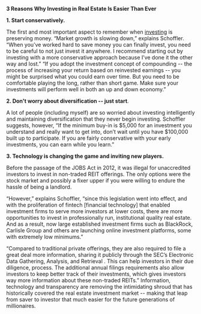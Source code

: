 **3 Reasons Why Investing in Real Estate Is Easier Than Ever**

**1. Start conservatively.**

The first and most important aspect to remember when
[<span class="underline">investing</span>](https://www.lntrealty.com) is
preserving money. “Market growth is slowing down,” explains Schoffler.
“When you’ve worked hard to save money you can finally invest, you
need to be careful to not just invest it anywhere. I recommend starting
out by investing with a more conservative approach because I’ve done it
the other way and lost.” “If you adopt the investment concept of
compounding -- the process of increasing your return based on reinvested
earnings -- you might be surprised what you could earn over time. But
you need to be comfortable playing the long, rather than short game.
Make sure your investments will perform well in both an up and down
economy.”

**2. Don't worry about diversification -- just start**.

A lot of people (including myself) are so worried about investing
intelligently and maintaining diversification that they never begin
investing. Schoffler suggests, however, “If the minimum buy-in is $5,000
for an investment you understand and really want to get into, don’t wait
until you have $100,000 built up to participate. If you are fairly
conservative with your early investments, you can earn while you learn.”

**3. Technology is changing the game and inviting new players.**

Before the passage of the JOBS Act in 2012, it was illegal for
unaccredited investors to invest in non-traded REIT offerings. The only
options were the stock market and possibly a fixer upper if you were
willing to endure the hassle of being a landlord.

“However,” explains Schoffler, “since this legislation went into effect,
and with the proliferation of fintech \[financial technology\] that
enabled investment firms to serve more investors at lower costs, there
are more opportunities to invest in professionally run, institutional
quality real estate. And as a result, now large established investment
firms such as BlackRock, Carlisle Group and others are launching online
investment platforms, some with extremely low minimums.”

“Compared to traditional private offerings, they are also required to
file a great deal more information, sharing it publicly through the
SEC’s Electronic Data Gathering, Analysis, and Retrieval . This can
help investors in their due diligence, process. The additional annual
filings requirements also allow investors to keep better track of their
investments, which gives investors way more information about these
non-traded REITs.” Information, technology and transparency are removing
the intimidating shroud that has historically covered the real estate
investment market -- making that leap from saver to investor that much
easier for the future generations of millionaires.
